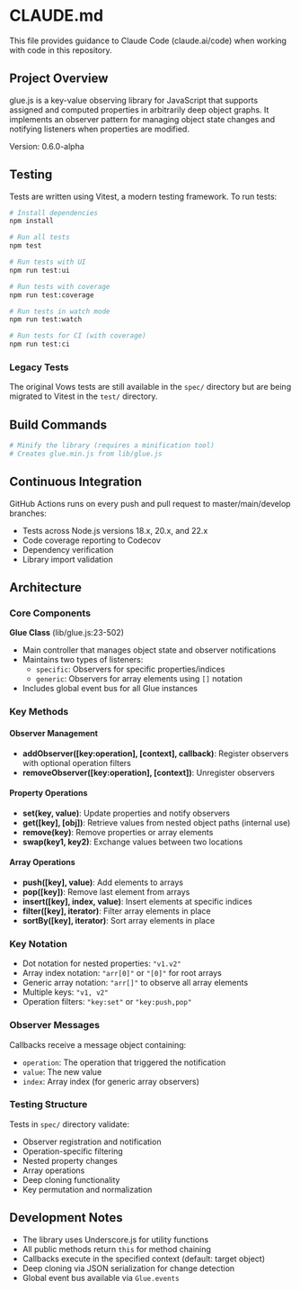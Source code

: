 # CLAUDE.md

This file provides guidance to Claude Code (claude.ai/code) when working with code in this repository.

## Project Overview

glue.js is a key-value observing library for JavaScript that supports assigned and computed properties in arbitrarily deep object graphs. It implements an observer pattern for managing object state changes and notifying listeners when properties are modified.

Version: 0.6.0-alpha

## Testing

Tests are written using Vitest, a modern testing framework. To run tests:
```bash
# Install dependencies
npm install

# Run all tests
npm test

# Run tests with UI
npm run test:ui

# Run tests with coverage
npm run test:coverage

# Run tests in watch mode
npm run test:watch

# Run tests for CI (with coverage)
npm run test:ci
```

### Legacy Tests
The original Vows tests are still available in the `spec/` directory but are being migrated to Vitest in the `test/` directory.

## Build Commands

```bash
# Minify the library (requires a minification tool)
# Creates glue.min.js from lib/glue.js
```

## Continuous Integration

GitHub Actions runs on every push and pull request to master/main/develop branches:
- Tests across Node.js versions 18.x, 20.x, and 22.x
- Code coverage reporting to Codecov
- Dependency verification
- Library import validation

## Architecture

### Core Components

**Glue Class** (lib/glue.js:23-502)
- Main controller that manages object state and observer notifications
- Maintains two types of listeners:
  - `specific`: Observers for specific properties/indices
  - `generic`: Observers for array elements using `[]` notation
- Includes global event bus for all Glue instances

### Key Methods

#### Observer Management
- **addObserver([key:operation], [context], callback)**: Register observers with optional operation filters
- **removeObserver([key:operation], [context])**: Unregister observers

#### Property Operations
- **set(key, value)**: Update properties and notify observers
- **get([key], [obj])**: Retrieve values from nested object paths (internal use)
- **remove(key)**: Remove properties or array elements
- **swap(key1, key2)**: Exchange values between two locations

#### Array Operations
- **push([key], value)**: Add elements to arrays
- **pop([key])**: Remove last element from arrays
- **insert([key], index, value)**: Insert elements at specific indices
- **filter([key], iterator)**: Filter array elements in place
- **sortBy([key], iterator)**: Sort array elements in place

### Key Notation

- Dot notation for nested properties: `"v1.v2"`
- Array index notation: `"arr[0]"` or `"[0]"` for root arrays
- Generic array notation: `"arr[]"` to observe all array elements
- Multiple keys: `"v1, v2"`
- Operation filters: `"key:set"` or `"key:push,pop"`

### Observer Messages

Callbacks receive a message object containing:
- `operation`: The operation that triggered the notification
- `value`: The new value
- `index`: Array index (for generic array observers)

### Testing Structure

Tests in `spec/` directory validate:
- Observer registration and notification
- Operation-specific filtering
- Nested property changes
- Array operations
- Deep cloning functionality
- Key permutation and normalization

## Development Notes

- The library uses Underscore.js for utility functions
- All public methods return `this` for method chaining
- Callbacks execute in the specified context (default: target object)
- Deep cloning via JSON serialization for change detection
- Global event bus available via `Glue.events`